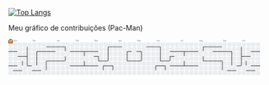 [![Top Langs](https://github-readme-stats.vercel.app/api/top-langs/?username=Osmario-Filho&layout=compact&hide=html)](https://github.com/anuraghazra/github-readme-stats)


Meu gráfico de contribuições (Pac-Man)

<picture>
  <source media="(prefers-color-scheme: dark)" srcset="https://raw.githubusercontent.com/Osmario-Filho/Osmario-Filho/output/pacman-contribution-graph-dark.svg">
  <source media="(prefers-color-scheme: light)" srcset="https://raw.githubusercontent.com/Osmario-Filho/Osmario-Filho/output/pacman-contribution-graph.svg">
  <img alt="Pac-Man no meu gráfico de contribuições" src="https://raw.githubusercontent.com/Osmario-Filho/Osmario-Filho/output/pacman-contribution-graph.svg">
</picture>
